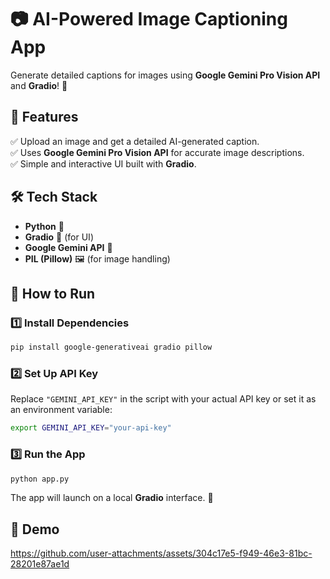 # **📷 AI-Powered Image Captioning App**  

Generate detailed captions for images using **Google Gemini Pro Vision API** and **Gradio**! 🚀  

## **🔹 Features**  
✅ Upload an image and get a detailed AI-generated caption.  
✅ Uses **Google Gemini Pro Vision API** for accurate image descriptions.  
✅ Simple and interactive UI built with **Gradio**.  

## **🛠️ Tech Stack**  
- **Python** 🐍  
- **Gradio** 🎨 (for UI)  
- **Google Gemini API** 🤖  
- **PIL (Pillow)** 🖼️ (for image handling)  

## **🚀 How to Run**  
### **1️⃣ Install Dependencies**  
```bash
pip install google-generativeai gradio pillow
```  

### **2️⃣ Set Up API Key**  
Replace `"GEMINI_API_KEY"` in the script with your actual API key or set it as an environment variable:  
```bash
export GEMINI_API_KEY="your-api-key"
```  

### **3️⃣ Run the App**  
```bash
python app.py
```  
The app will launch on a local **Gradio** interface. 🎉  

## **📌 Demo**  

https://github.com/user-attachments/assets/304c17e5-f949-46e3-81bc-28201e87ae1d





